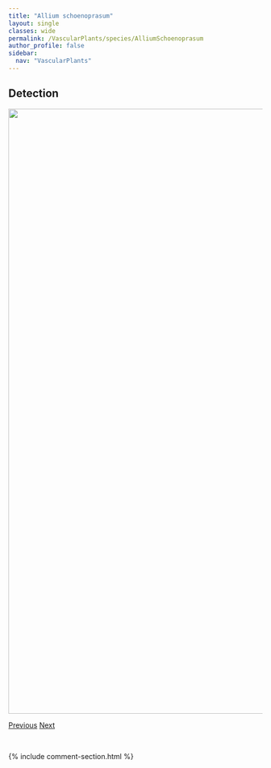 ```yaml
---
title: "Allium schoenoprasum"
layout: single
classes: wide
permalink: /VascularPlants/species/AlliumSchoenoprasum
author_profile: false
sidebar:
  nav: "VascularPlants"
---
```


<h2>Detection</h2>

<a href="https://drive.google.com/uc?export=view&id=1SzZGXfH1kZFy6-Vox1HprwuKLC4N8g9R">
<img src="https://drive.google.com/uc?export=view&id=1SzZGXfH1kZFy6-Vox1HprwuKLC4N8g9R" height = "1200" width = "800">
</a>


<a href="/DevelopmentWebsite/VascularPlants/species/AlliumCernuum" class="pagination--pager" title="Allium cernuum">Previous</a> <a href="/DevelopmentWebsite/VascularPlants/species/AlliumTextile" class="pagination--pager" title="Allium textile">Next</a>

<p>&nbsp;</p>

{% include comment-section.html %}
